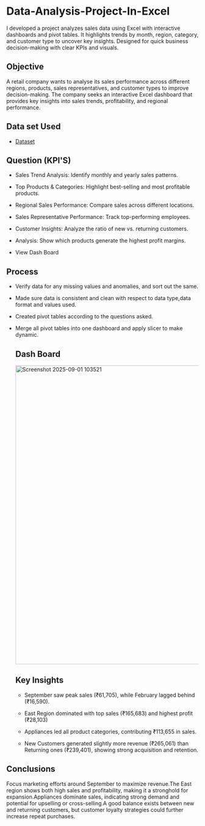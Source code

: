 # Data-Analysis-Project-In-Excel
I developed a project analyzes sales data using Excel with interactive dashboards and pivot tables. It highlights trends by month, region, category, and customer type to uncover key insights. Designed for quick business decision-making with clear KPIs and visuals.

## Objective
A retail company wants to analyse its sales performance across different regions, products, sales representatives, and customer types to improve decision-making. The company seeks an interactive Excel dashboard that provides key insights into sales trends, profitability, and regional performance.

## Data set Used
- <a href="https://github.com/Gokul-madhaiyan/Data-Analysis-Project-In-Excel/blob/main/Excel%20Project.xlsx">Dataset</a> 

## Question (KPI'S)
- Sales Trend Analysis: Identify monthly and yearly sales patterns.

- Top Products & Categories: Highlight best-selling and most profitable products.

- Regional Sales Performance: Compare sales across different locations.

- Sales Representative Performance: Track top-performing employees.

- Customer Insights: Analyze the ratio of new vs. returning customers.

- Analysis: Show which products generate the highest profit margins.
- <a herf="https://github.com/Gokul-madhaiyan/Data-Analysis-Project-In-Excel/blob/main/Screenshot%202025-09-01%20103521.png">View Dash Board</a>

## Process 
- Verify data for any missing values and anomalies, and sort out the same.

- Made sure data is consistent and clean with respect to data type,data format and values used.

- Created pivot tables according to the questions asked.

- Merge all pivot tables into one dashboard and apply slicer to make dynamic.
 
  ## Dash Board
  <img width="1869" height="784" alt="Screenshot 2025-09-01 103521" src="https://github.com/user-attachments/assets/69532e25-7a5b-4df4-89db-795cc469bdf8" />

  ## Key Insights
  - September saw peak sales (₹61,705), while February lagged behind (₹16,590).

  - East Region dominated with top sales (₹165,683) and highest profit (₹28,103)

  - Appliances led all product categories, contributing ₹113,655 in sales.

  - New Customers generated slightly more revenue (₹265,061) than Returning ones (₹239,401), showing strong acquisition and retention.

## Conclusions
Focus marketing efforts around September to maximize revenue.The East region shows both high sales and profitability, making it a stronghold for expansion.Appliances dominate sales, indicating strong demand and potential for upselling or cross-selling.A good balance exists between new and returning customers, but customer loyalty strategies could further increase repeat purchases.

 
